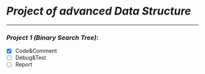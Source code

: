 # *Project of advanced Data Structure*
---
### *Project 1 (Binary Search Tree)*:
  - [x] Code&Comment
  - [ ] Debug&Test
  - [ ] Report
